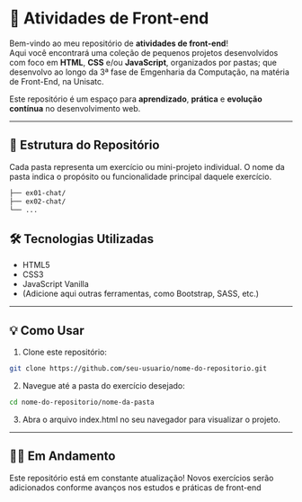 # 🚀 Atividades de Front-end

Bem-vindo ao meu repositório de **atividades de front-end**!  
Aqui você encontrará uma coleção de pequenos projetos desenvolvidos com foco em **HTML**, **CSS** e/ou **JavaScript**, organizados por pastas; que desenvolvo ao longo da 3ª fase de Emgenharia da Computação, na matéria de Front-End, na Unisatc.

Este repositório é um espaço para **aprendizado**, **prática** e **evolução contínua** no desenvolvimento web.

---

## 📁 Estrutura do Repositório

Cada pasta representa um exercício ou mini-projeto individual.
O nome da pasta indica o propósito ou funcionalidade principal daquele exercício.

```bash
├── ex01-chat/
├── ex02-chat/
└── ...
```

## 🛠️ Tecnologias Utilizadas

- HTML5
- CSS3
- JavaScript Vanilla
- (Adicione aqui outras ferramentas, como Bootstrap, SASS, etc.)

---

## 💡 Como Usar

1. Clone este repositório:
```bash
git clone https://github.com/seu-usuario/nome-do-repositorio.git
```
2. Navegue até a pasta do exercício desejado:
```bash
cd nome-do-repositorio/nome-da-pasta
```
3. Abra o arquivo index.html no seu navegador para visualizar o projeto.

---

## 👨‍💻 Em Andamento

Este repositório está em constante atualização!
Novos exercícios serão adicionados conforme avanços nos estudos e práticas de front-end
